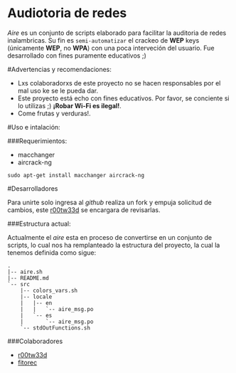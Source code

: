 Audiotoria de redes
==========================================================================================

_Aire_ es un conjunto de scripts elaborado para facilitar la auditoria de redes inalambricas.
Su fin es `semi-automatizar` el crackeo de **WEP** keys (únicamente **WEP**, no **WPA**) con una poca interveción del usuario.
Fue desarrollado con fines puramente educativos ;)

#Advertencias y recomendaciones:

 - Lxs colaboradorxs de este proyecto no se hacen responsables por el mal uso ke se le pueda dar.
 - Este proyecto está echo con fines educativos. Por favor, se conciente si lo utilizas ;) **¡Robar Wi-Fi es ilegal!**.
 - Come frutas y verduras!.

#Uso e intalación:

###Requerimientos:

 - macchanger
 - aircrack-ng

`sudo apt-get install macchanger aircrack-ng`

#Desarrolladores

Para unirte solo ingresa al _github_ realiza un fork y empuja solicitud de cambios, este [r00tw33d](https://github.com/r00tw33d) se encargara de revisarlas.

###Estructura actual:

Actualmente el _aire_ esta en proceso de convertirse en un conjunto de scripts, lo cual nos ha remplanteado la estructura del proyecto, la cual la tenemos definida como sigue:

	.
	|-- aire.sh
	|-- README.md
	`-- src
		|-- colors_vars.sh
		|-- locale
		|   |-- en
		|   |   `-- aire_msg.po
		|   `-- es
		|       `-- aire_msg.po
		`-- stdOutFunctions.sh


###Colaboradores

- [r00tw33d](https://github.com/r00tw33d)
- [fitorec](https://github.com/fitorec)
